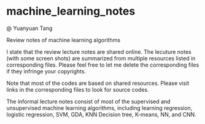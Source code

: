 # machine_learning_notes  
@ Yuanyuan Tang


Review notes of machine learning algorithms

I state that the review lecture notes are shared online.
The lecuture notes (with some screen shots) are summarized from multiple resources listed in corresponding files. 
Please feel free to let me delete the corresponding files if they infringe your copyrights.

Note that most of the codes are based on shared resources. Please visit links in the corresponding files to look for source codes.


The informal lecture notes consist of most of the supervised and unsupervised machine learning algorithms, including learning regression, logistic regression, 
SVM, GDA, KNN Decision tree, K-means, NN, and CNN.
